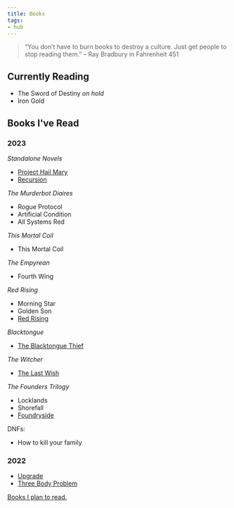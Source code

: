 ```yaml
---
title: Books
tags:
- hub
---
```


> “You don’t have to burn books to destroy a culture. Just get people to stop reading them.” – Ray Bradbury in Fahrenheit 451

## Currently Reading

- The Sword of Destiny *on hold*
- Iron Gold

## Books I've Read

### 2023
*Standalone Novels*
- [Project Hail Mary](hyqv-book-project-hail-mary.md)
- [Recursion](5zru-book-recursion.md)

*The Murderbot Diaires*
- Rogue Protocol
- Artificial Condition
- All Systems Red

*This Mortal Coil*
- This Mortal Coil

*The Empyrean*
- Fourth Wing

*Red Rising*
- Morning Star
- Golden Son
- [Red Rising](jhb5-book-red-rising.md)

*Blacktongue*
- [The Blacktongue Thief](92vv-book-the-blacktongue-thief.md)

*The Witcher*
- [The Last Wish](2vjy-book-the-last-wish.md)

*The Founders Trilogy*
- Locklands
- Shorefall
- [Foundryside](4x3x-book-foundryside.md)

DNFs:
- How to kill your family

### 2022

- [Upgrade](6lcm-book-upgrade.md)
- [Three Body Problem](74u3-book-three-body-problem.md)

[Books I plan to read.](https://www.goodreads.com/review/list/161626394-daylin-morgan?shelf=to-read)

